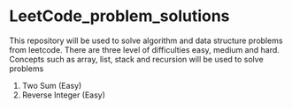 # LeetCode_problem_solutions
This repository will be used to solve algorithm and data structure problems from leetcode. There are three level of difficulties easy, medium and hard. Concepts such as array, list, stack and recursion will be used to solve problems
                              
1. Two Sum (Easy)           
2. Reverse Integer (Easy) 
